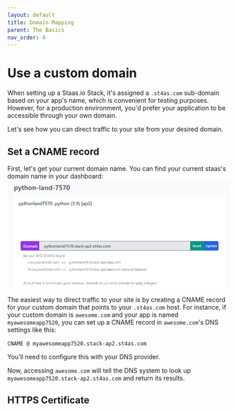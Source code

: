 ```yaml
---
layout: default
title: Domain Mapping
parent: The Basics
nav_order: 4
---
```


# Use a custom domain

When setting up a Staas.io Stack, it's assigned a `.st4as.com` sub-domain based on your app's name, which is convenient for testing purposes.
However, for a production environment, you'd prefer your application to be accessible through your own domain.

Let's see how you can direct traffic to your site from your desired domain.


## Set a CNAME record

First, let's get your current domain name. You can find your current staas's domain name in your dashboard:
![](../../assets/images/the-basics/staas-domain-location.jpg)

The easiest way to direct traffic to your site is by creating a CNAME record for your custom domain that points to your `.st4as.com` host.
For instance, if your custom domain is `awesome.com` and your app is named `myawesomeapp7520`, you can set up a CNAME record in `awesome.com`'s DNS settings like this:
```
CNAME @ myawesomeapp7520.stack-ap2.st4as.com
```

You’ll need to configure this with your DNS provider.

Now, accessing `awesome.com` will tell the DNS system to look up `myawesomeapp7520.stack-ap2.st4as.com` and return its results.


## HTTPS Certificate

